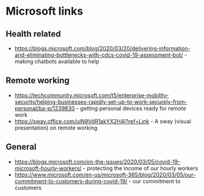 # Microsoft links
## Health related
* https://blogs.microsoft.com/blog/2020/03/20/delivering-information-and-eliminating-bottlenecks-with-cdcs-covid-19-assessment-bot/ - making chatbots available to help

## Remote working
* https://techcommunity.microsoft.com/t5/enterprise-mobility-security/helping-businesses-rapidly-set-up-to-work-securely-from-personal/ba-p/1239830 - getting personal devices ready for remote work
* https://sway.office.com/ujN9VdR1akYX2H4j?ref=Link - A sway (visual presentation) on remote working

## General
* https://blogs.microsoft.com/on-the-issues/2020/03/05/covid-19-microsoft-hourly-workers/ - protecting the income of our hourly workers
* https://www.microsoft.com/en-us/microsoft-365/blog/2020/03/05/our-commitment-to-customers-during-covid-19/ - our commitment to customers
